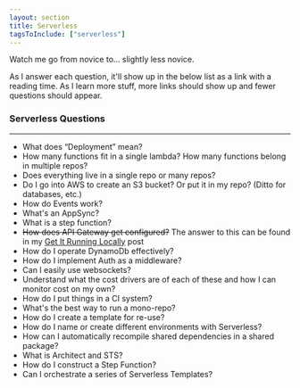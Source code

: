 ```yaml
---
layout: section
title: Serverless
tagsToInclude: ["serverless"]
---
```


Watch me go from novice to... slightly less novice.

As I answer each question, it'll show up in the below list as a link with a reading time. As I learn more stuff, more links should show up and fewer questions should appear.

### Serverless Questions

---

- What does “Deployment” mean?
- How many functions fit in a single lambda? How many functions belong in multiple repos?
- Does everything live in a single repo or many repos?
- Do I go into AWS to create an S3 bucket? Or put it in my repo? (Ditto for databases, etc.)
- How do Events work?
- What's an AppSync?
- What is a step function?
- ~~How does API Gateway get configured?~~ The answer to this can be found in my [Get It Running Locally](/posts/how-do-i-get-a-serverless-function-running-locally) post
- How do I operate DynamoDb effectively?
- How do I implement Auth as a middleware?
- Can I easily use websockets?
- Understand what the cost drivers are of each of these and how I can monitor cost on my own?
- How do I put things in a CI system?
- What's the best way to run a mono-repo?
- How do I create a template for re-use?
- How do I name or create different environments with Serverless?
- How can I automatically recompile shared dependencies in a shared package?
- What is Architect and STS?
- How do I construct a Step Function?
- Can I orchestrate a series of Serverless Templates?
